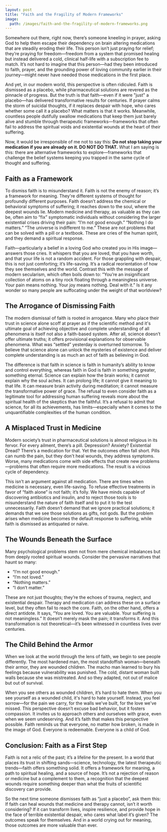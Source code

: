 ```yaml
---
layout: post
title: "Faith and the Fragility of Modern Frameworks"
image:
  path: /images/faith-and-the-fragility-of-modern-frameworks.png
---
```


Somewhere out there, right now, there’s someone kneeling in prayer, asking God to help them escape their dependency on brain altering medications that are steadily eroding their life. This person isn’t just praying for relief; they’re praying for freedom—freedom from a system that promised healing but instead delivered a cold, clinical half-life with a subscription fee to match. It’s not hard to imagine that this person—had they been introduced to faith, prayer, and the grounding power of loving community earlier in their journey—might never have needed those medications in the first place.

And yet, in our modern world, this perspective is often ridiculed. Faith is dismissed as a placebo, while pharmaceutical solutions are revered as the pinnacle of progress. But the truth is that faith—even if it were "just" a placebo—has delivered transformative results for centuries. If prayer calms the storm of suicidal thoughts, if it replaces despair with hope, who cares whether some call it a placebo? What matters is that it works. Meanwhile, countless people dutifully swallow medications that keep them just barely alive and stumble through therapeutic frameworks—frameworks that often fail to address the spiritual voids and existential wounds at the heart of their suffering.

Now, it would be irresponsible of me not to say this: **Do not stop taking your medication if you are already on it. DO NOT DO THAT.** What I am saying is this: there are alternative frameworks to explore—frameworks that challenge the belief systems keeping you trapped in the same cycle of thought and suffering.

## **Faith as a Framework**

To dismiss faith is to misunderstand it. Faith is not the enemy of reason; it’s a framework for meaning. They're different systems of thought for profoundly different purposes. Faith doesn’t address the chemical or behavioral symptoms of suffering; it reaches down to the soul, where the deepest wounds lie. Modern medicine and therapy, as valuable as they can be, often aim to “fix” symptomatic individuals without considering the larger existential crises driving their pain: “I’m not good enough.” “Nothing I do matters.” “The universe is indifferent to me.” These are not problems that can be solved with a pill or a textbook. These are cries of the human spirit, and they demand a spiritual response.

Faith—particularly a belief in a loving God who created you in His image—answers those cries. It whispers that you are loved, that you have worth, and that your life is not a random accident. For those grappling with despair, this is not just comforting; it’s life-saving. It’s a radical reorientation of how they see themselves and the world. Contrast this with the message of modern secularism, which often boils down to: “You’re an insignificant collection of atoms on a tiny rock floating through a meaningless universe. Your pain means nothing. Your joy means nothing. Deal with it.” Is it any wonder so many people are suffocating under the weight of that worldview?

## **The Arrogance of Dismissing Faith**

The modern dismissal of faith is rooted in arrogance. Many who place their trust in science alone scoff at prayer as if the scientific method and it's ultimate goal of achieving objective and complete understanding of all phenomena is itself not also a faith-based system. After all, science doesn’t offer ultimate truths; it offers provisional explanations for observable phenomena. What was “settled” yesterday is overturned tomorrow. To believe that science alone can unlock the mysteries of existence and deliver complete understanding is as much an act of faith as believing in God.

The difference is that faith in science is faith in humanity’s ability to know and control everything, whereas faith in God is faith in something greater, something eternal. Science can explain how the brain works; it cannot explain why the soul aches. It can prolong life; it cannot give it meaning to that life. It can measure brain activity during meditation; it cannot measure the transformative power of grace. The refusal to even consider faith as a legitimate tool for addressing human suffering reveals more about the spiritual health of the skeptics than the faithful. It’s a refusal to admit that science, for all its achievements, has limits—especially when it comes to the unquantifiable complexities of the human condition.

## **A Misplaced Trust in Medicine**

Modern society’s trust in pharmaceutical solutions is almost religious in its fervor. For every ailment, there’s a pill. Depression? Anxiety? Existential Dread? There’s a medication for that. Yet the outcomes often fall short. Pills can numb the pain, but they don't heal wounds, they address symptoms. Worse, many medications come with side effects that create new problems—problems that often require more medications. The result is a vicious cycle of dependency.

This isn’t an argument against all medication. There are times when medicine is necessary, even life-saving. To refuse effective treatments in favor of “faith alone” is not faith; it’s folly. We have minds capable of discovering antibiotics and insulin, and to reject those tools is to misunderstand the nature of faith itself and to put it to the test unnecessarily. Faith doesn’t demand that we ignore practical solutions; it demands that we see those solutions as gifts, not gods. But the problem arises when medicine becomes the default response to suffering, while faith is dismissed as antiquated or naïve.

## **The Wounds Beneath the Surface**

Many psychological problems stem not from mere chemical imbalances but from deeply rooted spiritual wounds. Consider the pervasive narratives that haunt so many:

- “I’m not good enough.”
- “I’m not loved.”
- “Nothing matters.”
- “I don’t matter.”

These are not just thoughts; they’re the echoes of trauma, neglect, and existential despair. Therapy and medication can address these on a surface level, but they often fail to reach the core. Faith, on the other hand, offers a direct antidote. It says, “You are loved. You are valuable. Your suffering is not meaningless.” It doesn’t merely mask the pain; it transforms it. And this transformation is not theoretical—it’s been witnessed in countless lives over centuries.

## **The Child Behind the Armor**

When we look at the world through the lens of faith, we begin to see people differently. The most hardened man, the most standoffish woman—beneath their armor, they are wounded children. The macho man learned to bury his feelings because vulnerability was punished. The cold, distant woman built walls because she was mistreated. And so they adapted, not out of malice but out of survival.

When you see others as wounded children, it’s hard to hate them. When you see yourself as a wounded child, it's hard to hate yourself. Instead, you feel sorrow—for the pain we carry, for the walls we've built, for the love we've missed. This perspective doesn’t excuse bad behavior, but it fosters compassion. It invites us to approach others and ourselves with grace, even when we seem undeserving. And it’s faith that makes this perspective possible. Faith reminds us that everyone, no matter how broken, is made in the image of God. Everyone is redeemable. Everyone is a child of God.

## **Conclusion: Faith as a First Step**

Faith is not a relic of the past; it’s a lifeline for the present. In a world that places its trust in shifting sands—science, technology, the latest therapeutic trends—faith offers something solid. It offers a framework for meaning, a path to spiritual healing, and a source of hope. It’s not a rejection of reason or medicine but a complement to them, a recognition that the deepest wounds require something deeper than what the fruits of scientific discovery can provide.

So the next time someone dismisses faith as “just a placebo”, ask them this: If faith can heal wounds that medicine and therapy cannot, isn’t it worth considering? If it can transform lives, inspire resilience, and provide hope in the face of terrible existential despair, who cares what label it’s given? The outcomes speak for themselves. And in a world crying out for meaning, those outcomes are more valuable than ever.